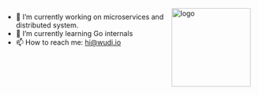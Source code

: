 <img src="https://github-readme-stats.vercel.app/api?username=wudi&show_icons=true" alt="logo" height="160" align="right" style="margin: 5px; margin-bottom: 20px;" />

- 🔭 I’m currently working on microservices and distributed system.
- 🌱 I’m currently learning Go internals
- 📫 How to reach me: hi@wudi.io

<!--
**changkun/changkun** is a ✨ _special_ ✨ repository because its `README.md` (this file) appears on your GitHub profile.

Here are some ideas to get you started:

- 🔭 I’m currently working on ...
- 🌱 I’m currently learning ...
- 👯 I’m looking to collaborate on ...
- 🤔 I’m looking for help with ...
- 💬 Ask me about ...
- 📫 How to reach me: ...
- 😄 Pronouns: ...
- ⚡ Fun fact: ...
-->
